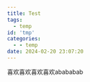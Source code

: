 ```yaml
---
title: Test
tags:
  - temp
id: 'tmp'
categories:
  - - temp
date: 2024-02-20 23:07:20
---
```

喜欢喜欢喜欢喜欢abababab